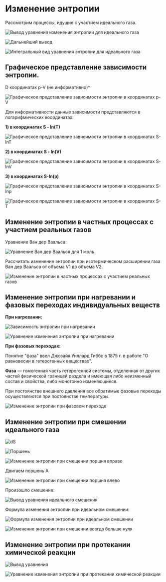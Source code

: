 # Изменение энтропии

Рассмотрим процессы, идущие с участием идеального газа.

![Вывод уравнения изменения энтропии для идеального газа](images/izmenenie-ehntropii/izmenenie-ehntropii_clip_image001.png)

![Дальнейший вывод](images/izmenenie-ehntropii/izmenenie-ehntropii_clip_image001_0000.png)

![Интегральный вид уравнения энтропии для идеального газа](images/izmenenie-ehntropii/izmenenie-ehntropii_clip_image001_0001.png)

## Графическое представление зависимости энтропии.

D координатах p-V (не информативно)^

![Графическое представление зависимости энтропии в координатах p-V](images/izmenenie-ehntropii/izmenenie-ehntropii_clip_image001_0002.png)

Для информативности данные зависимости представляются в логарифмических координатах:

**1) в координатах S - ln(T)**

![Графическое представление зависимости энтропии в координатах S-lnT](images/izmenenie-ehntropii/izmenenie-ehntropii_clip_image001_0003.png)

**2) в координатах S - ln(V)**

![Графическое представление зависимости энтропии в координатах S-lnV](images/izmenenie-ehntropii/izmenenie-ehntropii_clip_image001_0004.png)

**3) в координатах S-ln(p)**

![Графическое представление зависимости энтропии в координатах S-lnp](images/izmenenie-ehntropii/izmenenie-ehntropii_clip_image001_0005.png)

![Графическое представление зависимости энтропии в координатах S-T](images/izmenenie-ehntropii/izmenenie-ehntropii_clip_image001_0006.png)

## Изменение энтропии в частных процессах с участием реальных газов

Уравнение Ван дер Ваальса:

![Уравнение Ван дер Ваалься для 1 моль](images/izmenenie-ehntropii/izmenenie-ehntropii_clip_image001_0007.png)

Рассчитать изменение энтропии при изотермическом расширении газа Ван дер Ваальса от объема V1 до объема V2.

![Изменение энтропии в частных процессах с участием реальных газов](images/izmenenie-ehntropii/izmenenie-ehntropii_clip_image001_0008.png)

## Изменение энтропии при нагревании и фазовых переходах индивидуальных веществ

**При нагревании:**

![Зависимость энтропии при нагревании](images/izmenenie-ehntropii/izmenenie-ehntropii_clip_image001_0009.png)

![Уравнение изменения энтропии при нагревании](images/izmenenie-ehntropii/izmenenie-ehntropii_clip_image001_0010.png)

**При фазовых переходах:**

Понятие "фаза" ввел Джозайя Уиллард Гиббс в 1875 г. в работе "О равновесии в гетерогенных веществах".

**Фаза** — гомогенная часть гетерогенной системы, отделенная от других частей физической границей раздела и имеющая либо неизменный состав и свойства, либо монотонно изменяющиеся.

При постоянстве внешнего давления все обратимые фазовые переходы осуществляются при постоянстве температуры.

![Изменение энтропии при фазовом переходе](images/izmenenie-ehntropii/izmenenie-ehntropii_clip_image001_0012.png)

## Изменение энтропии при смешении идеального газа

![dS](images/izmenenie-ehntropii/izmenenie-ehntropii_clip_image001_0013.png)

![Поршень](images/izmenenie-ehntropii/izmenenie-ehntropii_clip_image001_0014.png)

![Изменение энтропии при смещении поршня вправо](images/izmenenie-ehntropii/izmenenie-ehntropii_clip_image001_0015.png)

Двигаем поршень A

![Изменение энтропии при смещении поршня влево](images/izmenenie-ehntropii/izmenenie-ehntropii_clip_image001_0016.png)

Произошло смешение:

![Вывод уравнения идеального смешения](images/izmenenie-ehntropii/izmenenie-ehntropii_clip_image001_0017.png)

Формула изменения энтропии при идеальном смешении:

![Формула изменения энтропии при идеальном смешении](images/izmenenie-ehntropii/izmenenie-ehntropii_clip_image001_0018.png)

![Изменение энтропии при смешении всегда больше нуля](images/izmenenie-ehntropii/izmenenie-ehntropii_clip_image001_0019.png)

## Изменение энтропии при протекании химической реакции

![Вывод уравнения](images/izmenenie-ehntropii/izmenenie-ehntropii_clip_image001_0021.png)

![Уравнение изменения энтропии при протекании химической реакции](images/izmenenie-ehntropii/izmenenie-ehntropii_clip_image001_0023.png)

